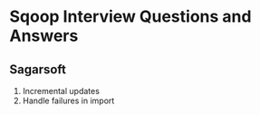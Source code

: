 # Sqoop Interview Questions and Answers

## Sagarsoft

1. Incremental updates
2. Handle failures in import


<!--stackedit_data:
eyJoaXN0b3J5IjpbMTM1MDY0MTQ0OV19
-->